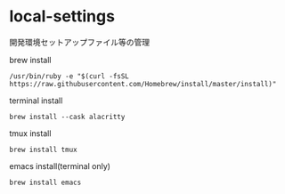# local-settings

開発環境セットアップファイル等の管理

brew install
```
/usr/bin/ruby -e "$(curl -fsSL https://raw.githubusercontent.com/Homebrew/install/master/install)"
```

terminal install
```
brew install --cask alacritty
```

tmux install
```
brew install tmux
```

emacs install(terminal only)
```
brew install emacs
``` 
